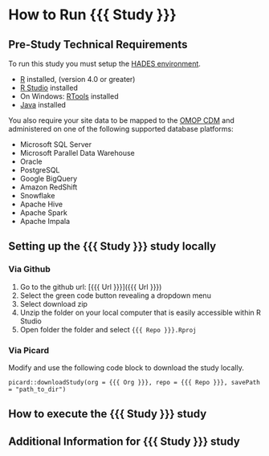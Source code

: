# How to Run {{{ Study }}}

## Pre-Study Technical Requirements

To run this study you must setup the [HADES environment](https://ohdsi.github.io/Hades/rSetup.html). 

-   [R](https://cloud.r-project.org/) installed, (version 4.0 or greater)
-   [R Studio](https://posit.co/download/rstudio-desktop/) installed
-   On Windows: [RTools](https://cran.r-project.org/bin/windows/Rtools/) installed
-   [Java](https://www.java.com/en/) installed

You also require your site data to be mapped to the [OMOP CDM](https://ohdsi.github.io/CommonDataModel/) and administered on one of the following supported database platforms:

- Microsoft SQL Server
- Microsoft Parallel Data Warehouse
- Oracle
- PostgreSQL
- Google BigQuery
- Amazon RedShift
- Snowflake 
- Apache Hive
- Apache Spark
- Apache Impala

## Setting up the {{{ Study }}} study locally

### Via Github

  1) Go to the github url: [{{{ Url }}}]({{{ Url }}})
  2) Select the green code button revealing a dropdown menu
  3) Select download zip
  4) Unzip the folder on your local computer that is easily accessible within R Studio
  5) Open folder the folder and select `{{{ Repo }}}.Rproj`

### Via Picard

Modify and use the following code block to download the study locally. 

```
picard::downloadStudy(org = {{{ Org }}}, repo = {{{ Repo }}}, savePath = "path_to_dir")
```

## How to execute the {{{ Study }}} study

<!----Add directions on how to execute ------------>

## Additional Information for {{{ Study }}} study


<!----Add additional information or delete ------------>
